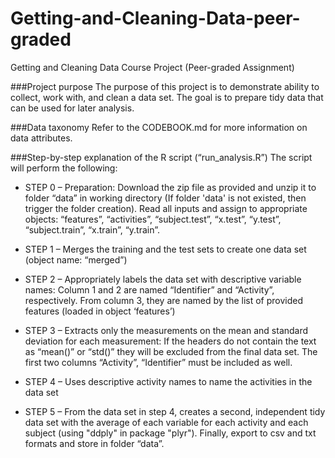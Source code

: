 # Getting-and-Cleaning-Data-peer-graded
Getting and Cleaning Data Course Project (Peer-graded Assignment)

###Project purpose
The purpose of this project is to demonstrate ability to collect, work with, and clean a data set. The goal is to prepare tidy data that can be used for later analysis. 

###Data taxonomy
Refer to the CODEBOOK.md for more information on data attributes.

###Step-by-step explanation of the R script (“run_analysis.R”)
The script will perform the following: 
* STEP 0 – Preparation: Download the zip file as provided and unzip it to folder “data” in working directory (If folder 'data' is not existed, then trigger the folder creation). Read all inputs and assign to appropriate objects: “features”, “activities”, “subject.test”, “x.test”, “y.test”, “subject.train”, “x.train”, “y.train”.

* STEP 1 – Merges the training and the test sets to create one data set (object name: “merged”)

* STEP 2 – Appropriately labels the data set with descriptive variable names: Column 1 and 2 are named “Identifier” and “Activity”, respectively. From column 3, they are named by the list of provided features (loaded in object ‘features’)

* STEP 3 – Extracts only the measurements on the mean and standard deviation for each measurement: If the headers do not contain the text as “mean()” or “std()” they will be excluded from the final data set. The first two columns “Activity”, “Identifier” must be included as well.

* STEP 4 – Uses descriptive activity names to name the activities in the data set

* STEP 5 – From the data set in step 4, creates a second, independent tidy data set with the average of each variable for each activity and each subject (using "ddply" in package "plyr"). Finally, export to csv and txt formats and store in folder “data”.
